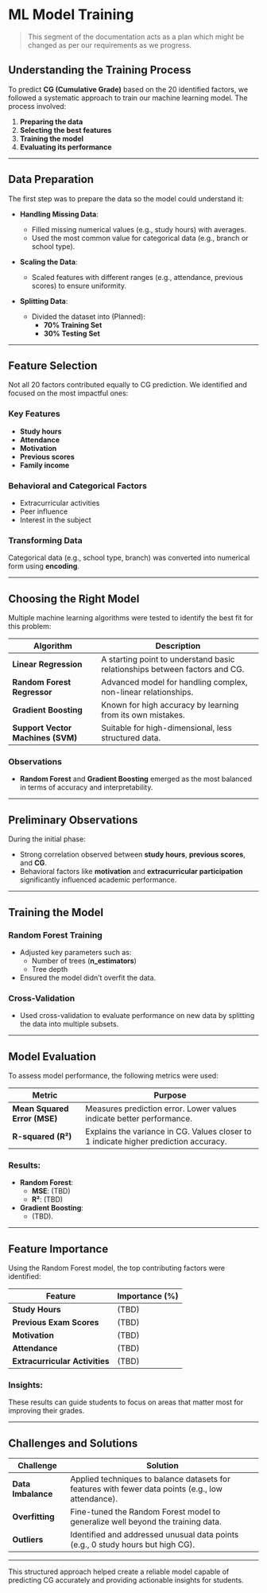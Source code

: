 # ML Model Training

> This segment of the documentation acts as a plan which might be changed as per our requirements as we progress.

## Understanding the Training Process

To predict **CG (Cumulative Grade)** based on the 20 identified factors, we followed a systematic approach to train our machine learning model. The process involved:

1. **Preparing the data**
2. **Selecting the best features**
3. **Training the model**
4. **Evaluating its performance**

---

## Data Preparation

The first step was to prepare the data so the model could understand it:

- **Handling Missing Data**:
    - Filled missing numerical values (e.g., study hours) with averages.
    - Used the most common value for categorical data (e.g., branch or school type).

- **Scaling the Data**:
    - Scaled features with different ranges (e.g., attendance, previous scores) to ensure uniformity.

- **Splitting Data**:
    - Divided the dataset into (Planned):
        - **70% Training Set**
        - **30% Testing Set**

---

## Feature Selection

Not all 20 factors contributed equally to CG prediction. We identified and focused on the most impactful ones:

### Key Features
- **Study hours**
- **Attendance**
- **Motivation**
- **Previous scores**
- **Family income**

### Behavioral and Categorical Factors
- Extracurricular activities
- Peer influence
- Interest in the subject

### Transforming Data
Categorical data (e.g., school type, branch) was converted into numerical form using **encoding**.

---

## Choosing the Right Model

Multiple machine learning algorithms were tested to identify the best fit for this problem:

| **Algorithm**            | **Description**                                                                 |
|---------------------------|---------------------------------------------------------------------------------|
| **Linear Regression**     | A starting point to understand basic relationships between factors and CG.     |
| **Random Forest Regressor** | Advanced model for handling complex, non-linear relationships.                 |
| **Gradient Boosting**     | Known for high accuracy by learning from its own mistakes.                     |
| **Support Vector Machines (SVM)** | Suitable for high-dimensional, less structured data.                          |

### Observations
- **Random Forest** and **Gradient Boosting** emerged as the most balanced in terms of accuracy and interpretability.

---

## Preliminary Observations

During the initial phase:
- Strong correlation observed between **study hours**, **previous scores**, and **CG**.
- Behavioral factors like **motivation** and **extracurricular participation** significantly influenced academic performance.

---

## Training the Model

### Random Forest Training
- Adjusted key parameters such as:
    - Number of trees (**n_estimators**)
    - Tree depth
- Ensured the model didn’t overfit the data.

### Cross-Validation
- Used cross-validation to evaluate performance on new data by splitting the data into multiple subsets.

---

## Model Evaluation

To assess model performance, the following metrics were used:

| **Metric**             | **Purpose**                                                                                 |
|-------------------------|---------------------------------------------------------------------------------------------|
| **Mean Squared Error (MSE)** | Measures prediction error. Lower values indicate better performance.                      |
| **R-squared (R²)**      | Explains the variance in CG. Values closer to 1 indicate higher prediction accuracy.        |

### Results:
- **Random Forest**:
    - **MSE**: (TBD)
    - **R²**: (TBD)
- **Gradient Boosting**:
    - (TBD).

---

## Feature Importance

Using the Random Forest model, the top contributing factors were identified:

| **Feature**                  | **Importance (%)** |
|------------------------------|--------------------|
| **Study Hours**              | (TBD)              |
| **Previous Exam Scores**     | (TBD)              |
| **Motivation**               | (TBD)              |
| **Attendance**               | (TBD)              |
| **Extracurricular Activities** | (TBD)              |

### Insights:
These results can guide students to focus on areas that matter most for improving their grades.

---

## Challenges and Solutions

| **Challenge**               | **Solution**                                                                                      |
|------------------------------|--------------------------------------------------------------------------------------------------|
| **Data Imbalance**           | Applied techniques to balance datasets for features with fewer data points (e.g., low attendance).|
| **Overfitting**              | Fine-tuned the Random Forest model to generalize well beyond the training data.                 |
| **Outliers**                 | Identified and addressed unusual data points (e.g., 0 study hours but high CG).                 |

---

This structured approach helped create a reliable model capable of predicting CG accurately and providing actionable insights for students.
